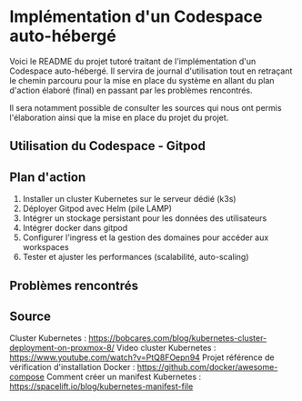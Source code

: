 # Implémentation d'un Codespace auto-hébergé

Voici le README du projet tutoré traitant de l'implémentation d'un Codespace auto-hébergé.
Il servira de journal d'utilisation tout en retraçant le chemin parcouru pour la mise en 
place du système en allant du plan d'action élaboré (final) en passant par les problèmes
rencontrés.

Il sera notamment possible de consulter les sources qui nous ont permis l'élaboration ainsi
que la mise en place du projet du projet.


## Utilisation du Codespace - Gitpod




## Plan d'action

1. Installer un cluster Kubernetes sur le serveur dédié (k3s)
2. Déployer Gitpod avec Helm (pile LAMP)
3. Intégrer un stockage persistant pour les données des utilisateurs
4. Intégrer docker dans gitpod
5. Configurer l'ingress et la gestion des domaines pour accéder aux workspaces
6. Tester et ajuster les performances (scalabilité, auto-scaling)


## Problèmes rencontrés



## Source

Cluster Kubernetes : https://bobcares.com/blog/kubernetes-cluster-deployment-on-proxmox-8/
Video cluster Kubernetes : https://www.youtube.com/watch?v=PtQ8FOepn94
Projet référence de vérification d'installation Docker : https://github.com/docker/awesome-compose
Comment créer un manifest Kubernetes : https://spacelift.io/blog/kubernetes-manifest-file
